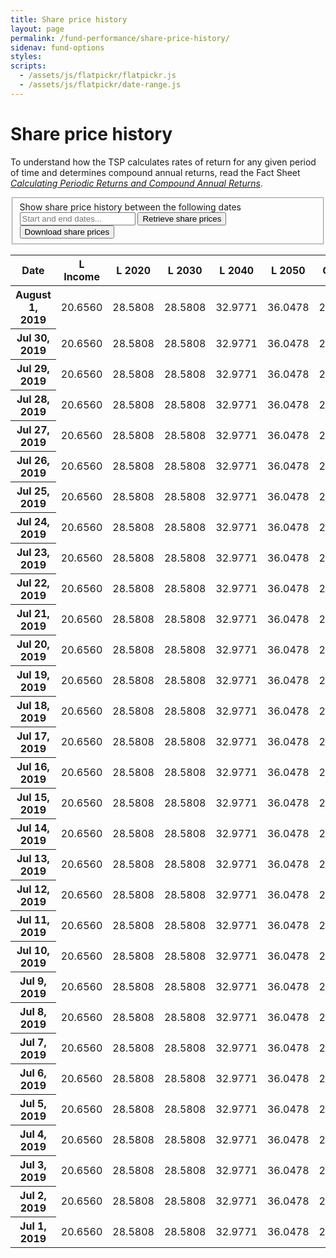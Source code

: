 ```yaml
---
title: Share price history
layout: page
permalink: /fund-performance/share-price-history/
sidenav: fund-options
styles:
scripts:
  - /assets/js/flatpickr/flatpickr.js
  - /assets/js/flatpickr/date-range.js
---
```

# Share price history

To understand how the TSP calculates rates of return for any given period of time and determines compound annual returns, read the Fact Sheet [_Calculating Periodic Returns and Compound Annual Returns_](/publications/oc05-16w.pdf).

<form class="share-price-date-range">
<fieldset>
<label>
  <div>Show share price history between the following dates</div>
  <input placeholder="Start and end dates..." class="date" />
</label>
<button class="usa-button">Retrieve share prices</button>
<button class="usa-button-secondary">Download share prices <i class="fal fa-arrow-alt-to-bottom"></i></button>
</fieldset>
</form>
<section class="share-price-table">
<div class="table-side-scroll">

  <table>
    <thead>
      <tr>
        <th scope="col">Date</th>
        <th scope="col" class="border-l-fund">L Income</th>
        <th scope="col" class="border-l-fund">L 2020</th>
        <th scope="col" class="border-l-fund">L 2030</th>
        <th scope="col" class="border-l-fund">L 2040</th>
        <th scope="col" class="border-l-fund">L 2050</th>
        <th scope="col" class="border-g-fund">G Fund</th>
        <th scope="col" class="border-f-fund">F Fund</th>
        <th scope="col" class="border-c-fund">C Fund</th>
        <th scope="col" class="border-s-fund">S Fund</th>
        <th scope="col" class="border-i-fund">I Fund</th>
      </tr>
    </thead>
    <tbody>
      <tr>
        <th>August 1, 2019</th>
        <td>20.6560</td>
        <td>28.5808</td>
        <td>28.5808</td>
        <td>32.9771</td>
        <td>36.0478</td>
        <td>20.9380</td>
        <td>16.2264</td>
        <td>19.2925</td>
        <td>43.2268</td>
        <td>53.4025</td>
      </tr>
      <tr>
        <th>Jul 30, 2019</th>
        <td>20.6560</td>
        <td>28.5808</td>
        <td>28.5808</td>
        <td>32.9771</td>
        <td>36.0478</td>
        <td>20.9380</td>
        <td>16.2264</td>
        <td>19.2925</td>
        <td>43.2268</td>
        <td>29.9259</td>
      </tr>
      <tr>
        <th>Jul 29, 2019</th>
        <td>20.6560</td>
        <td>28.5808</td>
        <td>28.5808</td>
        <td>32.9771</td>
        <td>36.0478</td>
        <td>20.9380</td>
        <td>16.2264</td>
        <td>19.2925</td>
        <td>43.2268</td>
        <td>29.9259</td>
      </tr>
      <tr>
        <th>Jul 28, 2019</th>
        <td>20.6560</td>
        <td>28.5808</td>
        <td>28.5808</td>
        <td>32.9771</td>
        <td>36.0478</td>
        <td>20.9380</td>
        <td>16.2264</td>
        <td>19.2925</td>
        <td>43.2268</td>
        <td>29.9259</td>
      </tr>
      <tr>
        <th>Jul 27, 2019</th>
        <td>20.6560</td>
        <td>28.5808</td>
        <td>28.5808</td>
        <td>32.9771</td>
        <td>36.0478</td>
        <td>20.9380</td>
        <td>16.2264</td>
        <td>19.2925</td>
        <td>43.2268</td>
        <td>29.9259</td>
      </tr>
      <tr>
        <th>Jul 26, 2019</th>
        <td>20.6560</td>
        <td>28.5808</td>
        <td>28.5808</td>
        <td>32.9771</td>
        <td>36.0478</td>
        <td>20.9380</td>
        <td>16.2264</td>
        <td>19.2925</td>
        <td>43.2268</td>
        <td>29.9259</td>
      </tr>
      <tr>
        <th>Jul 25, 2019</th>
        <td>20.6560</td>
        <td>28.5808</td>
        <td>28.5808</td>
        <td>32.9771</td>
        <td>36.0478</td>
        <td>20.9380</td>
        <td>16.2264</td>
        <td>19.2925</td>
        <td>43.2268</td>
        <td>29.9259</td>
      </tr>
      <tr>
        <th>Jul 24, 2019</th>
        <td>20.6560</td>
        <td>28.5808</td>
        <td>28.5808</td>
        <td>32.9771</td>
        <td>36.0478</td>
        <td>20.9380</td>
        <td>16.2264</td>
        <td>19.2925</td>
        <td>43.2268</td>
        <td>29.9259</td>
      </tr>
      <tr>
        <th>Jul 23, 2019</th>
        <td>20.6560</td>
        <td>28.5808</td>
        <td>28.5808</td>
        <td>32.9771</td>
        <td>36.0478</td>
        <td>20.9380</td>
        <td>16.2264</td>
        <td>19.2925</td>
        <td>43.2268</td>
        <td>29.9259</td>
      </tr>
      <tr>
        <th>Jul 22, 2019</th>
        <td>20.6560</td>
        <td>28.5808</td>
        <td>28.5808</td>
        <td>32.9771</td>
        <td>36.0478</td>
        <td>20.9380</td>
        <td>16.2264</td>
        <td>19.2925</td>
        <td>43.2268</td>
        <td>29.9259</td>
      </tr>
      <tr>
        <th>Jul 21, 2019</th>
        <td>20.6560</td>
        <td>28.5808</td>
        <td>28.5808</td>
        <td>32.9771</td>
        <td>36.0478</td>
        <td>20.9380</td>
        <td>16.2264</td>
        <td>19.2925</td>
        <td>43.2268</td>
        <td>29.9259</td>
      </tr>
      <tr>
        <th>Jul 20, 2019</th>
        <td>20.6560</td>
        <td>28.5808</td>
        <td>28.5808</td>
        <td>32.9771</td>
        <td>36.0478</td>
        <td>20.9380</td>
        <td>16.2264</td>
        <td>19.2925</td>
        <td>43.2268</td>
        <td>29.9259</td>
      </tr>
      <tr>
        <th>Jul 19, 2019</th>
        <td>20.6560</td>
        <td>28.5808</td>
        <td>28.5808</td>
        <td>32.9771</td>
        <td>36.0478</td>
        <td>20.9380</td>
        <td>16.2264</td>
        <td>19.2925</td>
        <td>43.2268</td>
        <td>29.9259</td>
      </tr>
      <tr>
        <th>Jul 18, 2019</th>
        <td>20.6560</td>
        <td>28.5808</td>
        <td>28.5808</td>
        <td>32.9771</td>
        <td>36.0478</td>
        <td>20.9380</td>
        <td>16.2264</td>
        <td>19.2925</td>
        <td>43.2268</td>
        <td>29.9259</td>
      </tr>
      <tr>
        <th>Jul 17, 2019</th>
        <td>20.6560</td>
        <td>28.5808</td>
        <td>28.5808</td>
        <td>32.9771</td>
        <td>36.0478</td>
        <td>20.9380</td>
        <td>16.2264</td>
        <td>19.2925</td>
        <td>43.2268</td>
        <td>29.9259</td>
      </tr>
      <tr>
        <th>Jul 16, 2019</th>
        <td>20.6560</td>
        <td>28.5808</td>
        <td>28.5808</td>
        <td>32.9771</td>
        <td>36.0478</td>
        <td>20.9380</td>
        <td>16.2264</td>
        <td>19.2925</td>
        <td>43.2268</td>
        <td>29.9259</td>
      </tr>
      <tr>
        <th>Jul 15, 2019</th>
        <td>20.6560</td>
        <td>28.5808</td>
        <td>28.5808</td>
        <td>32.9771</td>
        <td>36.0478</td>
        <td>20.9380</td>
        <td>16.2264</td>
        <td>19.2925</td>
        <td>43.2268</td>
        <td>29.9259</td>
      </tr>
      <tr>
        <th>Jul 14, 2019</th>
        <td>20.6560</td>
        <td>28.5808</td>
        <td>28.5808</td>
        <td>32.9771</td>
        <td>36.0478</td>
        <td>20.9380</td>
        <td>16.2264</td>
        <td>19.2925</td>
        <td>43.2268</td>
        <td>29.9259</td>
      </tr>
      <tr>
        <th>Jul 13, 2019</th>
        <td>20.6560</td>
        <td>28.5808</td>
        <td>28.5808</td>
        <td>32.9771</td>
        <td>36.0478</td>
        <td>20.9380</td>
        <td>16.2264</td>
        <td>19.2925</td>
        <td>43.2268</td>
        <td>29.9259</td>
      </tr>
      <tr>
        <th>Jul 12, 2019</th>
        <td>20.6560</td>
        <td>28.5808</td>
        <td>28.5808</td>
        <td>32.9771</td>
        <td>36.0478</td>
        <td>20.9380</td>
        <td>16.2264</td>
        <td>19.2925</td>
        <td>43.2268</td>
        <td>29.9259</td>
      </tr>
      <tr>
        <th>Jul 11, 2019</th>
        <td>20.6560</td>
        <td>28.5808</td>
        <td>28.5808</td>
        <td>32.9771</td>
        <td>36.0478</td>
        <td>20.9380</td>
        <td>16.2264</td>
        <td>19.2925</td>
        <td>43.2268</td>
        <td>29.9259</td>
      </tr>
      <tr>
        <th>Jul 10, 2019</th>
        <td>20.6560</td>
        <td>28.5808</td>
        <td>28.5808</td>
        <td>32.9771</td>
        <td>36.0478</td>
        <td>20.9380</td>
        <td>16.2264</td>
        <td>19.2925</td>
        <td>43.2268</td>
        <td>29.9259</td>
      </tr>
      <tr>
        <th>Jul 9, 2019</th>
        <td>20.6560</td>
        <td>28.5808</td>
        <td>28.5808</td>
        <td>32.9771</td>
        <td>36.0478</td>
        <td>20.9380</td>
        <td>16.2264</td>
        <td>19.2925</td>
        <td>43.2268</td>
        <td>29.9259</td>
      </tr>
      <tr>
        <th>Jul 8, 2019</th>
        <td>20.6560</td>
        <td>28.5808</td>
        <td>28.5808</td>
        <td>32.9771</td>
        <td>36.0478</td>
        <td>20.9380</td>
        <td>16.2264</td>
        <td>19.2925</td>
        <td>43.2268</td>
        <td>29.9259</td>
      </tr>
      <tr>
        <th>Jul 7, 2019</th>
        <td>20.6560</td>
        <td>28.5808</td>
        <td>28.5808</td>
        <td>32.9771</td>
        <td>36.0478</td>
        <td>20.9380</td>
        <td>16.2264</td>
        <td>19.2925</td>
        <td>43.2268</td>
        <td>29.9259</td>
      </tr>
      <tr>
        <th>Jul 6, 2019</th>
        <td>20.6560</td>
        <td>28.5808</td>
        <td>28.5808</td>
        <td>32.9771</td>
        <td>36.0478</td>
        <td>20.9380</td>
        <td>16.2264</td>
        <td>19.2925</td>
        <td>43.2268</td>
        <td>29.9259</td>
      </tr>
      <tr>
        <th>Jul 5, 2019</th>
        <td>20.6560</td>
        <td>28.5808</td>
        <td>28.5808</td>
        <td>32.9771</td>
        <td>36.0478</td>
        <td>20.9380</td>
        <td>16.2264</td>
        <td>19.2925</td>
        <td>43.2268</td>
        <td>29.9259</td>
      </tr>
      <tr>
        <th>Jul 4, 2019</th>
        <td>20.6560</td>
        <td>28.5808</td>
        <td>28.5808</td>
        <td>32.9771</td>
        <td>36.0478</td>
        <td>20.9380</td>
        <td>16.2264</td>
        <td>19.2925</td>
        <td>43.2268</td>
        <td>29.9259</td>
      </tr>
      <tr>
        <th>Jul 3, 2019</th>
        <td>20.6560</td>
        <td>28.5808</td>
        <td>28.5808</td>
        <td>32.9771</td>
        <td>36.0478</td>
        <td>20.9380</td>
        <td>16.2264</td>
        <td>19.2925</td>
        <td>43.2268</td>
        <td>29.9259</td>
      </tr>
      <tr>
        <th>Jul 2, 2019</th>
        <td>20.6560</td>
        <td>28.5808</td>
        <td>28.5808</td>
        <td>32.9771</td>
        <td>36.0478</td>
        <td>20.9380</td>
        <td>16.2264</td>
        <td>19.2925</td>
        <td>43.2268</td>
        <td>29.9259</td>
      </tr>
      <tr>
        <th>Jul 1, 2019</th>
        <td>20.6560</td>
        <td>28.5808</td>
        <td>28.5808</td>
        <td>32.9771</td>
        <td>36.0478</td>
        <td>20.9380</td>
        <td>16.2264</td>
        <td>19.2925</td>
        <td>43.2268</td>
        <td>29.9259</td>
      </tr>
    </tbody>
  </table>

</div>
</section>
